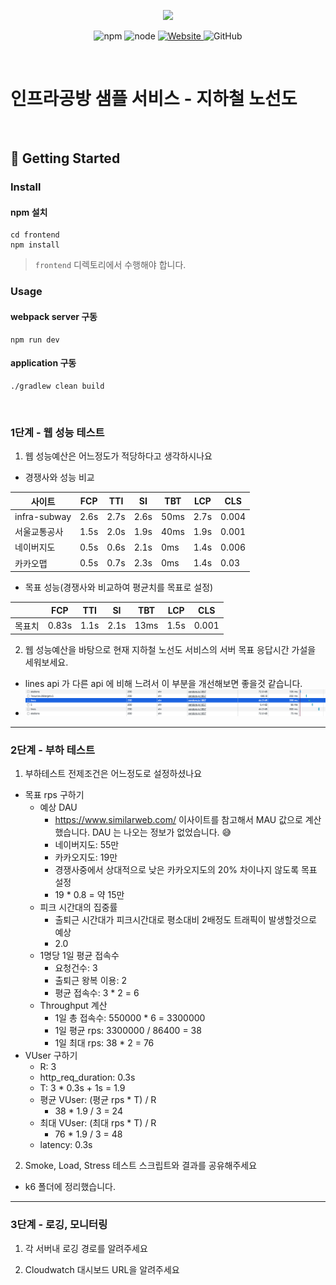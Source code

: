 <p align="center">
    <img width="200px;" src="https://raw.githubusercontent.com/woowacourse/atdd-subway-admin-frontend/master/images/main_logo.png"/>
</p>
<p align="center">
  <img alt="npm" src="https://img.shields.io/badge/npm-%3E%3D%205.5.0-blue">
  <img alt="node" src="https://img.shields.io/badge/node-%3E%3D%209.3.0-blue">
  <a href="https://edu.nextstep.camp/c/R89PYi5H" alt="nextstep atdd">
    <img alt="Website" src="https://img.shields.io/website?url=https%3A%2F%2Fedu.nextstep.camp%2Fc%2FR89PYi5H">
  </a>
  <img alt="GitHub" src="https://img.shields.io/github/license/next-step/atdd-subway-service">
</p>

<br>

# 인프라공방 샘플 서비스 - 지하철 노선도

<br>

## 🚀 Getting Started

### Install
#### npm 설치
```
cd frontend
npm install
```
> `frontend` 디렉토리에서 수행해야 합니다.

### Usage
#### webpack server 구동
```
npm run dev
```
#### application 구동
```
./gradlew clean build
```
<br>


### 1단계 - 웹 성능 테스트
1. 웹 성능예산은 어느정도가 적당하다고 생각하시나요
- 경쟁사와 성능 비교 

| 사이트          | FCP  | TTI  | SI   | TBT  | LCP  | CLS   |
|--------------|------|------|------|------|------|-------|
| infra-subway | 2.6s | 2.7s | 2.6s | 50ms | 2.7s | 0.004 |
| 서울교통공사       | 1.5s | 2.0s | 1.9s | 40ms | 1.9s | 0.001 |
| 네이버지도        | 0.5s | 0.6s | 2.1s | 0ms  | 1.4s | 0.006 |
| 카카오맵         | 0.5s | 0.7s | 2.3s | 0ms  | 1.4s | 0.03  |

- 목표 성능(경쟁사와 비교하여 평균치를 목표로 설정)

|     | FCP   | TTI  | SI   | TBT  | LCP  | CLS   |
|-----|-------|------|------|------|------|-------|
| 목표치 | 0.83s | 1.1s | 2.1s | 13ms | 1.5s | 0.001 |


2. 웹 성능예산을 바탕으로 현재 지하철 노선도 서비스의 서버 목표 응답시간 가설을 세워보세요.
- lines api 가 다른 api 에 비해 느려서 이 부분을 개선해보면 좋을것 같습니다.
- ![](./image/api-response.png)

---

### 2단계 - 부하 테스트 
1. 부하테스트 전제조건은 어느정도로 설정하셨나요
- 목표 rps 구하기
  - 예상 DAU
    - https://www.similarweb.com/ 이사이트를 참고해서 MAU 값으로 계산했습니다. DAU 는 나오는 정보가 없었습니다. 😅
    - 네이버지도: 55만
    - 카카오지도: 19만
    - 경쟁사중에서 상대적으로 낮은 카카오지도의 20% 차이나지 않도록 목표 설정
    - 19 * 0.8 = 약 15만
  - 피크 시간대의 집중률
    - 출퇴근 시간대가 피크시간대로 평소대비 2배정도 트래픽이 발생할것으로 예상
    - 2.0
  - 1명당 1일 평균 접속수
    - 요청건수: 3
    - 출퇴근 왕복 이용: 2
    - 평균 접속수: 3 * 2 = 6
  - Throughput 계산
    - 1일 총 접속수: 550000 * 6 = 3300000
    - 1일 평균 rps: 3300000 / 86400 = 38
    - 1일 최대 rps: 38 * 2 = 76
- VUser 구하기
  - R: 3
  - http_req_duration: 0.3s
  - T: 3 * 0.3s + 1s = 1.9
  - 평균 VUser: (평균 rps * T) / R
    - 38 * 1.9 / 3 = 24
  - 최대 VUser: (최대 rps * T) / R
    - 76 * 1.9 / 3 = 48
  - latency: 0.3s

2. Smoke, Load, Stress 테스트 스크립트와 결과를 공유해주세요
- k6 폴더에 정리했습니다.

---

### 3단계 - 로깅, 모니터링
1. 각 서버내 로깅 경로를 알려주세요

2. Cloudwatch 대시보드 URL을 알려주세요
